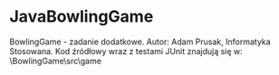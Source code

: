 ﻿# JavaBowlingGame
BowlingGame - zadanie dodatkowe. Autor: Adam Prusak, Informatyka Stosowana. Kod źródłowy wraz z testami JUnit znajdują się w: \BowlingGame\src\game
